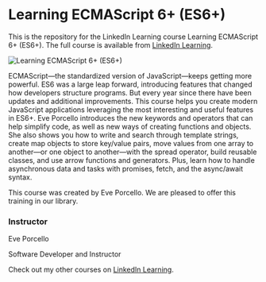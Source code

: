 # Learning ECMAScript 6+ (ES6+)

This is the repository for the LinkedIn Learning course Learning ECMAScript 6+ (ES6+). The full course is available from [LinkedIn Learning][lil-course-url].

![Learning ECMAScript 6+ (ES6+)][lil-thumbnail-url]

ECMAScript—the standardized version of JavaScript—keeps getting more powerful. ES6 was a large leap forward, introducing features that changed how developers structure programs. But every year since there have been updates and additional improvements. This course helps you create modern JavaScript applications leveraging the most interesting and useful features in ES6+. Eve Porcello introduces the new keywords and operators that can help simplify code, as well as new ways of creating functions and objects. She also shows you how to write and search through template strings, create map objects to store key/value pairs, move values from one array to another—or one object to another—with the spread operator, build reusable classes, and use arrow functions and generators. Plus, learn how to handle asynchronous data and tasks with promises, fetch, and the async/await syntax.

This course was created by Eve Porcello. We are pleased to offer this training in our library.

### Instructor

Eve Porcello

Software Developer and Instructor

Check out my other courses on [LinkedIn Learning](https://www.linkedin.com/learning/instructors/eve-porcello).

[lil-course-url]: https://www.linkedin.com/learning/learning-ecmascript-6-plus-es6-plus
[lil-thumbnail-url]: https://media.licdn.com/dms/image/D560DAQEpa5LhtPUlUg/learning-public-crop_675_1200/0/1683586021773?e=2147483647&v=beta&t=vRDAZPrFPLsfXDXkELzJbOrrJL7wKNCAAkAro6e2Fpw
